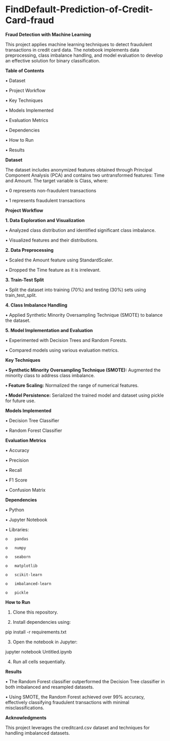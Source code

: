 # FindDefault-Prediction-of-Credit-Card-fraud

**Fraud Detection with Machine Learning**

This project applies machine learning techniques to detect fraudulent transactions in credit card data. The notebook implements data preprocessing, class imbalance handling, and model evaluation to develop an effective solution for binary classification.

**Table of Contents**
  
  •	Dataset
  
  •	Project Workflow
  
  •	Key Techniques
  
  •	Models Implemented
  
  •	Evaluation Metrics
  
  •	Dependencies
  
  •	How to Run
  
  •	Results

**Dataset**

The dataset includes anonymized features obtained through Principal Component Analysis (PCA) and contains two untransformed features: Time and Amount. The target variable is Class, where:

  •	0 represents non-fraudulent transactions
  
  •	1 represents fraudulent transactions

**Project Workflow**

**1.	Data Exploration and Visualization**

  •	Analyzed class distribution and identified significant class imbalance.
  
  •	Visualized features and their distributions.

**2.	Data Preprocessing**

  •	Scaled the Amount feature using StandardScaler.
  
  •	Dropped the Time feature as it is irrelevant.

**3.	Train-Test Split**

  •	Split the dataset into training (70%) and testing (30%) sets using train_test_split.

**4.	Class Imbalance Handling**

  •	Applied Synthetic Minority Oversampling Technique (SMOTE) to balance the dataset.

**5.	Model Implementation and Evaluation**

  •	Experimented with Decision Trees and Random Forests.

  •	Compared models using various evaluation metrics.

**Key Techniques**

  **•	Synthetic Minority Oversampling Technique (SMOTE):** Augmented the minority class to address class imbalance.

  **•	Feature Scaling:** Normalized the range of numerical features.
  
  **•	Model Persistence:** Serialized the trained model and dataset using pickle for future use.
  
**Models Implemented**
  
  •	Decision Tree Classifier

  •	Random Forest Classifier
  
**Evaluation Metrics**

  •	Accuracy

  •	Precision
  
  •	Recall

  •	F1 Score
  
  •	Confusion Matrix
  
**Dependencies**

  •	Python
  
  •	Jupyter Notebook
  
  •	Libraries:
    
    o	pandas
    
    o	numpy
    
    o	seaborn
    
    o	matplotlib
    
    o	scikit-learn
    
    o	imbalanced-learn
    
    o	pickle

**How to Run**

1.	Clone this repository.
  
2.	Install dependencies using:
  
  pip install -r requirements.txt
  
3.	Open the notebook in Jupyter:

  jupyter notebook Untitled.ipynb

4.	Run all cells sequentially.


**Results**

  •	The Random Forest classifier outperformed the Decision Tree classifier in both imbalanced and resampled datasets.

  •	Using SMOTE, the Random Forest achieved over 99% accuracy, effectively classifying fraudulent transactions with minimal misclassifications.

**Acknowledgments**

This project leverages the creditcard.csv dataset and techniques for handling imbalanced datasets.
